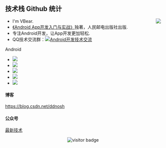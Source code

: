 ## 技术栈 Github 统计
<img align="right" src="https://github-readme-stats.vercel.app/api?username=ddnosh&show_icons=true">

- I'm VBear.
- [《Android App开发入门与实战》](https://item.jd.com/12696227.html)独著，人民邮电出版社出版.
- 专注Android开发，让App开发更加轻松.
- QQ技术交流群：<a target="_blank" href="//shang.qq.com/wpa/qunwpa?idkey=5867e988b85eecbb8c50bedab9810624fc017ce71098ae9394e7c935a4125281"><img border="0" src="http://pub.idqqimg.com/wpa/images/group.png" alt="Android开发技术交流" title="Android开发技术交流"></a>

Android

-  </a><img src = "https://img.shields.io/badge/-Android-green?style=for-the-badge&logo=android&logoColor=white"></a>
-  </a><img src = "https://img.shields.io/badge/-Git-blue?style=for-the-badge&logo=git&logoColor=white"></a>
-  </a><img src = "https://img.shields.io/badge/-Kotlin-blueviolet?style=for-the-badge&logo=kotlin&logoColor=white"></a>
-  </a><img src = "https://img.shields.io/badge/-Java-orange?style=for-the-badge&logo=java&logoColor=white"></a>
-  </a><img src = "https://img.shields.io/badge/-Flutter-9cf?style=for-the-badge&logo=flutter&logoColor=white"></a>

#### 博客
https://blog.csdn.net/ddnosh

#### 公众号
[最新技术](https://github.com/ddnosh/githubusercontent/blob/master/image/qrcode_for_gh_c85f9a8a7aaa_258.jpg)

<!-- 访客 -->
<p align="center">
  <img src="https://visitor-badge.glitch.me/badge?page_id=ddnosh.ddnosh" alt="visitor badge"/>
</p>
